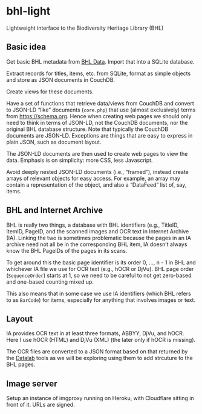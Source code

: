 # bhl-light
Lightweight interface to the Biodiversity Heritage Library (BHL)


## Basic idea

Get basic BHL metadata from [BHL Data](https://www.biodiversitylibrary.org/data/TSV). Import that into a SQLite database.

Extract records for titles, items, etc. from SQLite, format as simple objects and store as JSON documents in CouchDB.

Create views for these documents.

Have a set of functions that retrieve data/views from CouchDB and convert to JSON-LD “like” documents (`core.php`) that use (almost exclusively) terms from https://schema.org. Hence when creating web pages we should only need to think in terms of JSON-LD, not the CouchDB documents, nor the original BHL database structure. Note that typically the CouchDB documents are JSON-LD. Exceptions are things that are easy to express in plain JSON, such as document layout.

The JSON-LD documents are then used to create web pages to view the data. Emphasis is on simplicity: more CSS, less Javascript.

Avoid deeply nested JSON-LD documents (i.e., “framed”), instead create arrays of relevant objects for easy access. For example, an array may contain a representation of the object, and also a “DataFeed” list of, say, items.

## BHL and Internet Archive

BHL is really two things, a database with BHL identifiers (e.g., TitleID, ItemID, PageID, and the scanned images and OCR text in Internet Archive (IA). Linking the two is sometimes problematic because the pages in an IA archive need not all be in the corresponding BHL item, IA doesn’t always know the BHL PageIDs of the pages in its scans.

To get around this the basic page identifier is its order 0, …, n - 1 in BHL and whichever IA file we use for OCR text (e.g., hOCR or DjVu). BHL page order (`SequenceOrder`) starts at 1, so we need to be careful to not get zero-based and one-based counting mixed up.

This also means that in some case we use IA identifiers (which BHL refers to as `BarCode`) for items, especially for anything that involves images or text.

## Layout

IA provides OCR text in at least three formats, ABBYY, DjVu, and hOCR. Here I use hOCR (HTML) and DjVu (XML) (the later only if hOCR is missing).

The OCR files are converted to a JSON format based on that returned by the [Datalab](https://www.datalab.to) tools as we will be exploring using them to add strcuture to the BHL pages.


## Image server

Setup an instance of imgproxy running on Heroku, with Cloudflare sitting in front of it. URLs are signed.

